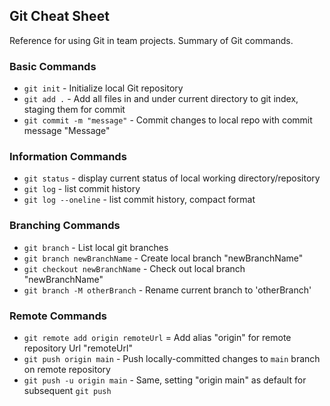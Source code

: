 ## Git Cheat Sheet

Reference for using Git in team projects.
Summary of Git commands.

### Basic Commands
* `git init` - Initialize local Git repository
* `git add .` - Add all files in and under current directory to git index, staging them for commit
* `git commit -m "message"` - Commit changes to local repo with commit message "Message"

### Information Commands
* `git status` - display current status of local working directory/repository
* `git log` - list commit history
* `git log --oneline` - list commit history, compact format

### Branching Commands
* `git branch` - List local git branches
* `git branch newBranchName` - Create local branch "newBranchName"
* `git checkout newBranchName` - Check out local branch "newBranchName"
* `git branch -M otherBranch` - Rename current branch to 'otherBranch'

### Remote Commands
* `git remote add origin remoteUrl` = Add alias "origin" for remote repository Url "remoteUrl"
* `git push origin main` - Push locally-committed changes to `main` branch on remote repository
* `git push -u origin main` - Same, setting "origin main" as default for subsequent `git push`

